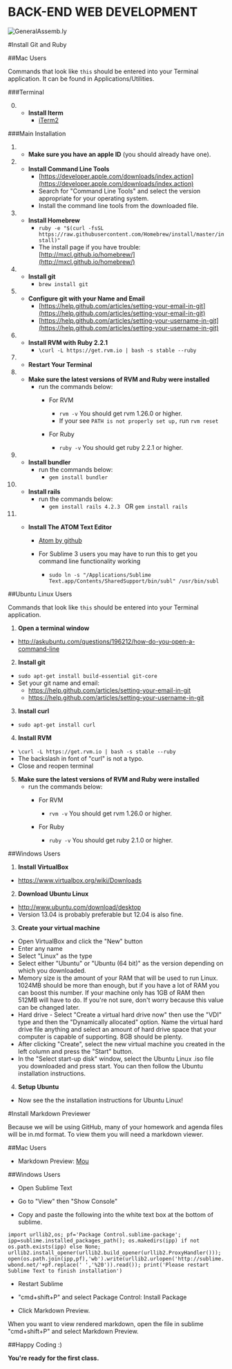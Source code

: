 BACK-END WEB DEVELOPMENT
============================

![GeneralAssemb.ly](https://github.com/generalassembly/ga-ruby-on-rails-for-devs/raw/master/images/ga.png "GeneralAssemb.ly")


#Install Git and Ruby

##Mac Users

Commands that look like ```this``` should be entered into your Terminal
application. It can be found in Applications/Utilities.

###Terminal

0. *  __Install Iterm__
		* [iTerm2](https://www.iterm2.com/)

###Main Installation

1. * 	__Make sure you have an apple ID__ (you should already have one).

2. * __Install Command Line Tools__
		*	[https://developer.apple.com/downloads/index.action](https://developer.apple.com/downloads/index.action)
		* Search for "Command Line Tools" and select the version appropriate for your operating system.
		* Install the command line tools from the downloaded file.

3. * __Install Homebrew__
		* ```ruby -e "$(curl -fsSL https://raw.githubusercontent.com/Homebrew/install/master/install)"```
		* The install page if you have trouble: [http://mxcl.github.io/homebrew/](http://mxcl.github.io/homebrew/)

4. * __Install git__
		* ```brew install git```

5.	*	__Configure git with your Name and Email__
  		* [https://help.github.com/articles/setting-your-email-in-git](https://help.github.com/articles/setting-your-email-in-git)
  		* [https://help.github.com/articles/setting-your-username-in-git](https://help.github.com/articles/setting-your-username-in-git)

6. * __Install RVM with Ruby 2.2.1__
  		* ```\curl -L https://get.rvm.io | bash -s stable --ruby```

7.	* __Restart Your Terminal__



8.	* __Make sure the latest versions of RVM and Ruby were installed__
		*	run the commands below:
			*	For RVM
				*	```rvm -v``` You should get rvm 1.26.0 or higher.
				* If your see `PATH is not properly set up,` run `rvm reset`

			* 	For Ruby

				*	```ruby -v```
					You should get ruby 2.2.1 or higher.


9. * __Install bundler__
  		* run the commands below:
    		* ```gem install bundler ```


10. * __Install rails__
  		* run the commands below:
    		* ```gem install rails 4.2.3 ``` OR ```gem install rails ```



11. * __Install The ATOM Text Editor__

		*	[Atom by github](https://atom.io/)

		*	For Sublime 3 users you may have to run this to get you command line functionality working
			* ```sudo ln -s "/Applications/Sublime Text.app/Contents/SharedSupport/bin/subl" /usr/bin/subl ```


##Ubuntu Linux Users

Commands that look like ```this``` should be entered into your Terminal
application.

1. __Open a terminal window__
  * http://askubuntu.com/questions/196212/how-do-you-open-a-command-line

2. __Install git__
  * ```sudo apt-get install build-essential git-core```
  * Set your git name and email:
    * https://help.github.com/articles/setting-your-email-in-git
    * https://help.github.com/articles/setting-your-username-in-git

3. __Install curl__
  * ```sudo apt-get install curl```

4. __Install RVM__
  * ```\curl -L https://get.rvm.io | bash -s stable --ruby```
  * The backslash in font of "curl" is not a typo.
  *	Close and reopen terminal
5. __Make sure the latest versions of RVM and Ruby were installed__
	*	run the commands below:
		*	For RVM
			*	```rvm -v```
				You should get rvm 1.26.0 or higher.
		* 	For Ruby

			*	```ruby -v```
				You should get ruby 2.1.0  or higher.

##Windows Users

1. __Install VirtualBox__
  * https://www.virtualbox.org/wiki/Downloads

2. __Download Ubuntu Linux__
  * http://www.ubuntu.com/download/desktop
  * Version 13.04 is probably preferable but 12.04 is also fine.

3. __Create your virtual machine__
  * Open VirtualBox and click the "New" button
  * Enter any name
  * Select "Linux" as the type
  * Select either "Ubuntu" or "Ubuntu (64 bit)" as the version depending on
    which you downloaded.
  * Memory size is the amount of your RAM that will be used to run
    Linux. 1024MB should be more than enough, but if you have a lot of
    RAM you can boost this number. If your machine only has 1GB of RAM
    then 512MB will have to do. If you're not sure, don't worry because
    this value can be changed later.
  * Hard drive - Select "Create a virtual hard drive now" then use the
    "VDI" type and then the "Dynamically allocated" option. Name the
    virtual hard drive file anything and select an amount of hard drive
    space that your computer is capable of supporting. 8GB should be plenty.
  * After clicking "Create", select the new virtual machine you created
    in the left column and press the "Start" button.
  * In the "Select start-up disk" window, select the Ubuntu Linux .iso
    file you downloaded and press start. You can then follow the Ubuntu
    installation instructions.

4. __Setup Ubuntu__
  * Now see the the installation instructions for Ubuntu Linux!


#Install Markdown Previewer

Because we will be using GitHub, many of your homework and agenda files will be in.md format. To view them you will need a markdown viewer.


##Mac Users

 *	Markdown Preview:		[Mou](http://mouapp.com/)


##Windows Users

*	Open Sublime Text

*	Go to "View" then "Show Console"

*	Copy and paste the following into the white text box at the bottom of sublime.

```import urllib2,os; pf='Package Control.sublime-package'; ipp=sublime.installed_packages_path(); os.makedirs(ipp) if not os.path.exists(ipp) else None; urllib2.install_opener(urllib2.build_opener(urllib2.ProxyHandler())); open(os.path.join(ipp,pf),'wb').write(urllib2.urlopen('http://sublime.wbond.net/'+pf.replace(' ','%20')).read()); print('Please restart Sublime Text to finish installation')```

*	Restart Sublime

*	"cmd+shift+P" and select Package Control: Install Package

*	Click Markdown Preview.

When you want to view rendered markdown, open the file in sublime "cmd+shift+P" and select Markdown Preview.

##Happy Coding :)

__You're ready for the first class.__

